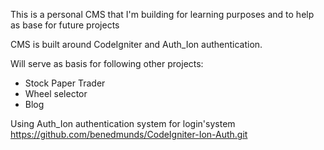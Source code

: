 This is a personal CMS that I'm building for learning purposes and to help as base for future projects

CMS is built around CodeIgniter and Auth_Ion authentication. 

Will serve as basis for following other projects:
- Stock Paper Trader
- Wheel selector
- Blog

Using Auth_Ion authentication system for login'system
https://github.com/benedmunds/CodeIgniter-Ion-Auth.git